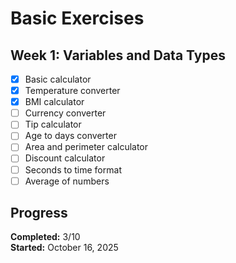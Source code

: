 # Basic Exercises

## Week 1: Variables and Data Types

- [X] Basic calculator
- [X] Temperature converter
- [X] BMI calculator
- [ ] Currency converter
- [ ] Tip calculator
- [ ] Age to days converter
- [ ] Area and perimeter calculator
- [ ] Discount calculator
- [ ] Seconds to time format
- [ ] Average of numbers

## Progress

**Completed:** 3/10  
**Started:** October 16, 2025
